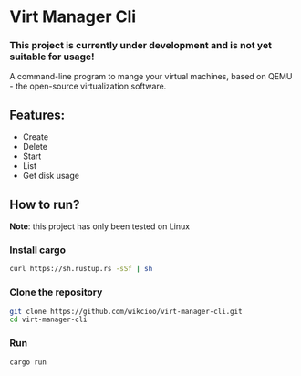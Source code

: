 # Virt Manager Cli

### This project is currently under development and is not yet suitable for usage!

A command-line program to mange your virtual machines, based on QEMU - the open-source virtualization software.

## Features:
* Create
* Delete
* Start
* List
* Get disk usage

## How to run?
**Note**: this project has only been tested on Linux

### Install cargo
```sh
curl https://sh.rustup.rs -sSf | sh

```

### Clone the repository
```sh
git clone https://github.com/wikcioo/virt-manager-cli.git
cd virt-manager-cli
```

### Run
```sh
cargo run
```
